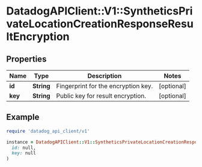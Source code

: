 # DatadogAPIClient::V1::SyntheticsPrivateLocationCreationResponseResultEncryption

## Properties

| Name    | Type       | Description                         | Notes      |
| ------- | ---------- | ----------------------------------- | ---------- |
| **id**  | **String** | Fingerprint for the encryption key. | [optional] |
| **key** | **String** | Public key for result encryption.   | [optional] |

## Example

```ruby
require 'datadog_api_client/v1'

instance = DatadogAPIClient::V1::SyntheticsPrivateLocationCreationResponseResultEncryption.new(
  id: null,
  key: null
)
```
